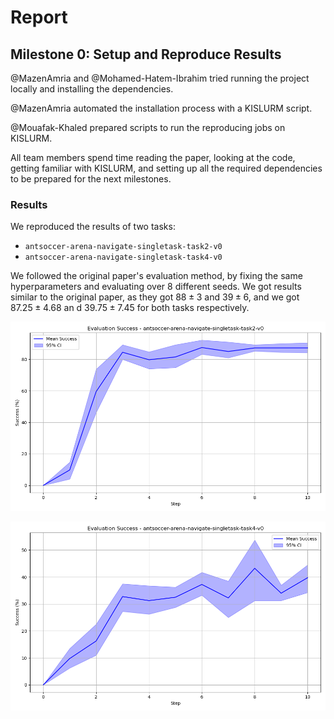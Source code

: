 # Report

## Milestone 0: Setup and Reproduce Results

@MazenAmria and @Mohamed-Hatem-Ibrahim tried running the project locally and installing the dependencies.

@MazenAmria automated the installation process with a KISLURM script.

@Mouafak-Khaled prepared scripts to run the reproducing jobs on KISLURM.

All team members spend time reading the paper, looking at the code, getting familiar with KISLURM, and setting up all the required dependencies to be prepared for the next milestones.

### Results

We reproduced the results of two tasks:

- `antsoccer-arena-navigate-singletask-task2-v0`
- `antsoccer-arena-navigate-singletask-task4-v0`

We followed the original paper's evaluation method, by fixing the same hyperparameters and evaluating over 8 different seeds. We got results similar to the original paper, as they got $88 \pm 3$ and $39 \pm 6$, and we got $87.25 \pm 4.68$ an d $39.75 \pm 7.45$ for both tasks respectively.

![](antsoccer-arena-navigate-singletask-task2-v0_success_plot.png)

![](antsoccer-arena-navigate-singletask-task4-v0_success_plot.png)